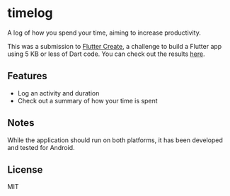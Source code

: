 # timelog

A log of how you spend your time, aiming to increase productivity.

This was a submission to [Flutter Create](https://flutter.dev/create), a challenge to build a Flutter app using 5 KB or less of Dart code. You can check out the results [here](https://medium.com/flutter-io/the-flutter-create-winners-are-40980f2d20b3).

## Features

- Log an activity and duration
- Check out a summary of how your time is spent

## Notes

While the application should run on both platforms, it has been developed and tested for Android.

## License

MIT